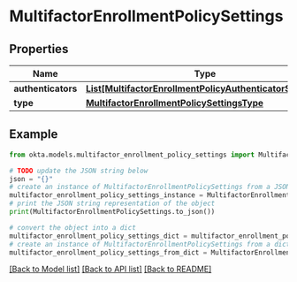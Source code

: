 # MultifactorEnrollmentPolicySettings


## Properties

Name | Type | Description | Notes
------------ | ------------- | ------------- | -------------
**authenticators** | [**List[MultifactorEnrollmentPolicyAuthenticatorSettings]**](MultifactorEnrollmentPolicyAuthenticatorSettings.md) |  | [optional] 
**type** | [**MultifactorEnrollmentPolicySettingsType**](MultifactorEnrollmentPolicySettingsType.md) |  | [optional] 

## Example

```python
from okta.models.multifactor_enrollment_policy_settings import MultifactorEnrollmentPolicySettings

# TODO update the JSON string below
json = "{}"
# create an instance of MultifactorEnrollmentPolicySettings from a JSON string
multifactor_enrollment_policy_settings_instance = MultifactorEnrollmentPolicySettings.from_json(json)
# print the JSON string representation of the object
print(MultifactorEnrollmentPolicySettings.to_json())

# convert the object into a dict
multifactor_enrollment_policy_settings_dict = multifactor_enrollment_policy_settings_instance.to_dict()
# create an instance of MultifactorEnrollmentPolicySettings from a dict
multifactor_enrollment_policy_settings_from_dict = MultifactorEnrollmentPolicySettings.from_dict(multifactor_enrollment_policy_settings_dict)
```
[[Back to Model list]](../README.md#documentation-for-models) [[Back to API list]](../README.md#documentation-for-api-endpoints) [[Back to README]](../README.md)


